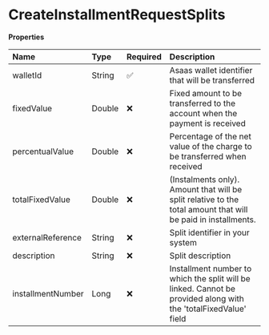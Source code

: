 # CreateInstallmentRequestSplits

**Properties**

| Name              | Type   | Required | Description                                                                                                     |
| :---------------- | :----- | :------- | :-------------------------------------------------------------------------------------------------------------- |
| walletId          | String | ✅       | Asaas wallet identifier that will be transferred                                                                |
| fixedValue        | Double | ❌       | Fixed amount to be transferred to the account when the payment is received                                      |
| percentualValue   | Double | ❌       | Percentage of the net value of the charge to be transferred when received                                       |
| totalFixedValue   | Double | ❌       | (Instalments only). Amount that will be split relative to the total amount that will be paid in installments.   |
| externalReference | String | ❌       | Split identifier in your system                                                                                 |
| description       | String | ❌       | Split description                                                                                               |
| installmentNumber | Long   | ❌       | Installment number to which the split will be linked. Cannot be provided along with the 'totalFixedValue' field |

<!-- This file was generated by liblab | https://liblab.com/ -->
